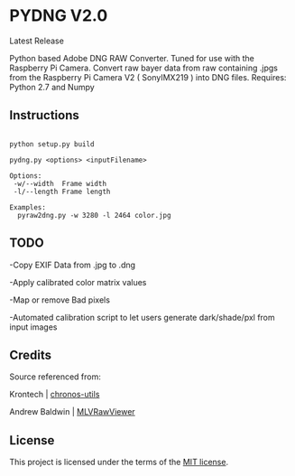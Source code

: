 PYDNG V2.0
=========
Latest Release

Python based Adobe DNG RAW Converter. Tuned for use with the Raspberry Pi Camera. 
Convert raw bayer data from raw containing .jpgs from the Raspberry Pi Camera V2 ( SonyIMX219 ) into DNG files.
Requires: Python 2.7 and Numpy

Instructions
------------
```

python setup.py build

pydng.py <options> <inputFilename> 

Options:
 -w/--width  Frame width
 -l/--length Frame length

Examples:
  pyraw2dng.py -w 3280 -l 2464 color.jpg
```

TODO
------------

-Copy EXIF Data from .jpg to .dng

-Apply calibrated color matrix values 

-Map or remove Bad pixels

-Automated calibration script to let users generate dark/shade/pxl from input images


Credits
------------
Source referenced from:

Krontech | [chronos-utils](https://github.com/krontech/chronos-utils)

Andrew Baldwin | [MLVRawViewer](https://bitbucket.org/baldand/mlrawviewer)


License
------------
This project is licensed under the terms of the [MIT license](https://opensource.org/licenses/MIT).

